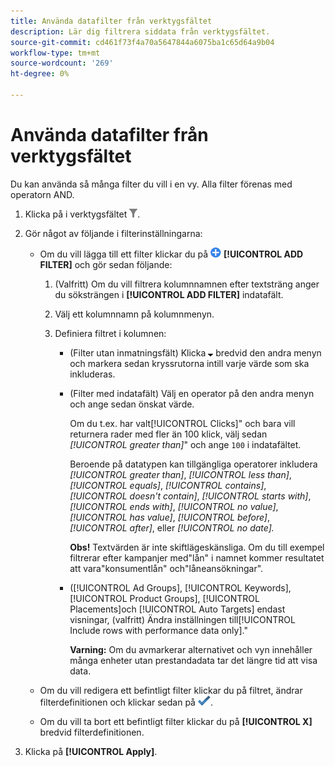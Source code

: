 ```yaml
---
title: Använda datafilter från verktygsfältet
description: Lär dig filtrera siddata från verktygsfältet.
source-git-commit: cd461f73f4a70a5647844a6075ba1c65d64a9b04
workflow-type: tm+mt
source-wordcount: '269'
ht-degree: 0%

---
```


# Använda datafilter från verktygsfältet

Du kan använda så många filter du vill i en vy. Alla filter förenas med operatorn AND.

1. Klicka på i verktygsfältet ![Filter](/help/search-social-commerce/assets/filter.png "Filter").

1. Gör något av följande i filterinställningarna:

   * Om du vill lägga till ett filter klickar du på ![Lägg till filter](/help/search-social-commerce/assets/add.png "Lägg till filter") **[!UICONTROL ADD FILTER]** och gör sedan följande:

      1. (Valfritt) Om du vill filtrera kolumnnamnen efter textsträng anger du söksträngen i **[!UICONTROL ADD FILTER]** indatafält.

      1. Välj ett kolumnnamn på kolumnmenyn.

      1. Definiera filtret i kolumnen:

         * (Filter utan inmatningsfält) Klicka ![Nedåtpil](/help/search-social-commerce/assets/arrow-down-expand.png "Nedåtpil") bredvid den andra menyn och markera sedan kryssrutorna intill varje värde som ska inkluderas.

         * (Filter med indatafält) Välj en operator på den andra menyn och ange sedan önskat värde.

            Om du t.ex. har valt[!UICONTROL Clicks]&quot; och bara vill returnera rader med fler än 100 klick, välj sedan *[!UICONTROL greater than]*&quot; och ange `100` i indatafältet.

            Beroende på datatypen kan tillgängliga operatorer inkludera *[!UICONTROL greater than]*, *[!UICONTROL less than]*, *[!UICONTROL equals]*, *[!UICONTROL contains]*, *[!UICONTROL doesn't contain]*, *[!UICONTROL starts with]*, *[!UICONTROL ends with]*, *[!UICONTROL no value]*, *[!UICONTROL has value]*, *[!UICONTROL before]*, *[!UICONTROL after]*, eller *[!UICONTROL no date].*

            **Obs!** Textvärden är inte skiftlägeskänsliga. Om du till exempel filtrerar efter kampanjer med&quot;lån&quot; i namnet kommer resultatet att vara&quot;konsumentlån&quot; och&quot;låneansökningar&quot;.

         * ([!UICONTROL Ad Groups], [!UICONTROL Keywords], [!UICONTROL Product Groups], [!UICONTROL Placements]och [!UICONTROL Auto Targets] endast visningar, (valfritt) Ändra inställningen till[!UICONTROL Include rows with performance data only].&quot;

            **Varning:** Om du avmarkerar alternativet och vyn innehåller många enheter utan prestandadata tar det längre tid att visa data.
   * Om du vill redigera ett befintligt filter klickar du på filtret, ändrar filterdefinitionen och klickar sedan på ![Uppdatera filter](/help/search-social-commerce/assets/select.png "Uppdatera filter").

   * Om du vill ta bort ett befintligt filter klickar du på **[!UICONTROL X]** bredvid filterdefinitionen.


1. Klicka på **[!UICONTROL Apply]**.
